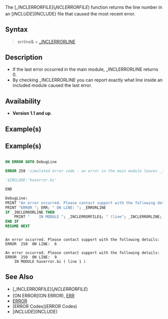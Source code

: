 The [_INCLERRORFILE$](_INCLERRORFILE$) function returns the line number in an [$INCLUDE]($INCLUDE) file that caused the most recent error.



## Syntax

>  errline& = [_INCLERRORLINE](_INCLERRORLINE)


## Description

* If the last error occurred in the main module, _INCLERRORLINE returns 0.
* By checking _INCLERRORLINE you can report exactly what line inside an included module caused the last error.


## Availability

* **Version 1.1 and up**.


## Example(s)

## Example(s)


```vb

ON ERROR GOTO DebugLine

ERROR 250 'simulated error code - an error in the main module leaves _INCLERRORLINE empty (= 0)

'$INCLUDE:'haserror.bi'

END

DebugLine:
PRINT "An error occurred. Please contact support with the following details:
PRINT "ERROR "; ERR; " ON LINE: "; _ERRORLINE
IF _INCLERRORLINE THEN
    PRINT "    IN MODULE "; _INCLERRORFILE$; " (line"; _INCLERRORLINE; ")"
END IF
RESUME NEXT 

```

```text

An error occurred. Please contact support with the following details:
ERROR  250  ON LINE:  6

An error occurred. Please contact support with the following details:
ERROR  250  ON LINE:  9
    IN MODULE haserror.bi ( line 1 )

```



## See Also

* [_INCLERRORFILE$](_INCLERRORFILE$)
* [ON ERROR](ON ERROR), [ERR](ERR)
* [ERROR](ERROR)
* [ERROR Codes](ERROR Codes)
* [$INCLUDE]($INCLUDE)





